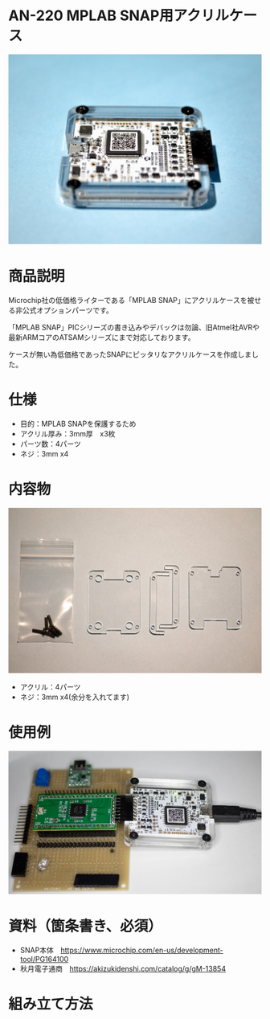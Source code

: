 # AN-220 MPLAB SNAP用アクリルケース

![商品画像](./img/1024x1024/DSC_1392-2.jpg)

# 商品説明

Microchip社の低価格ライターである「MPLAB SNAP」にアクリルケースを被せる非公式オプションパーツです。

「MPLAB SNAP」PICシリーズの書き込みやデバックは勿論、旧Atmel社AVRや最新ARMコアのATSAMシリーズにまで対応しております。

ケースが無い為低価格であったSNAPにピッタリなアクリルケースを作成しました。

 
# 仕様

-   目的：MPLAB SNAPを保護するため
-   アクリル厚み：3mm厚　x3枚　
-   パーツ数：4パーツ
-   ネジ：3mm x4

# 内容物

![内容物](./img/1024x1024/DSC_1396.jpg)

- アクリル：4パーツ
- ネジ：3mm x4(余分を入れてます)
 
# 使用例

![使用例](./img/1024x1024/DSC_1128.jpg)

# 資料（箇条書き、必須）
- SNAP本体　https://www.microchip.com/en-us/development-tool/PG164100
- 秋月電子通商　https://akizukidenshi.com/catalog/g/gM-13854


# 組み立て方法



